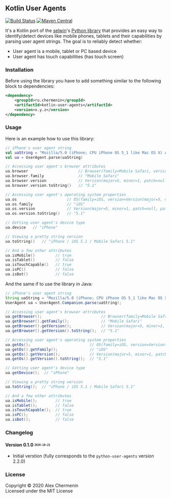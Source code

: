 ## Kotlin User Agents

[![Build Status](https://travis-ci.com/chermenin/kotlin-user-agents.svg?branch=master)](https://travis-ci.com/chermenin/kotlin-user-agents)
[![Maven Central](https://img.shields.io/maven-central/v/ru.chermenin/kotlin-user-agents)](https://search.maven.org/artifact/ru.chermenin/kotlin-user-agents)

It's a Kotlin port of the [selwin](//github.com/selwin)'s [Python library](//github.com/selwin/python-user-agents) that provides an easy way to identify/detect devices like mobile phones, tablets and their capabilities by parsing user agent strings. The goal is to reliably detect whether:

- User agent is a mobile, tablet or PC based device
- User agent has touch capabilities (has touch screen)

### Installation

Before using the library you have to add something similar to the following block to dependencies:

```xml
<dependency>
    <groupId>ru.chermenin</groupId>
    <artifactId>kotlin-user-agents</artifactId>
    <version>x.y.z</version>
</dependency>
```

### Usage

Here is an example how to use this library:

```kotlin
// iPhone's user agent string
val uaString = "Mozilla/5.0 (iPhone; CPU iPhone OS 5_1 like Mac OS X) AppleWebKit/534.46 (KHTML, like Gecko) Version/5.1 Mobile/9B179 Safari/7534.48.3"
val ua = UserAgent.parse(uaString)

// Accessing user agent's browser attributes
ua.browser                      // Browser(family=Mobile Safari, version=Version(major=5, minor=1, patch=null, patchMinor=null))
ua.browser.family               // "Mobile Safari"
ua.browser.version              // Version(major=5, minor=1, patch=null, patchMinor=null)
ua.browser.version.toString()   // "5.1"

// Accessing user agent's operating system properties
ua.os                      // OS(family=iOS, version=Version(major=5, minor=1, patch=null, patchMinor=null))
ua.os.family               // "iOS"
ua.os.version              // Version(major=5, minor=1, patch=null, patchMinor=null)
ua.os.version.toString()   // "5.1"

// Getting user agent's device type
ua.device   // "iPhone"

// Viewing a pretty string version
ua.toString()   // "iPhone / iOS 5.1 / Mobile Safari 5.1"

// And a few other attributes
ua.isMobile()         // true
ua.isTablet()         // false
ua.isTouchCapable()   // true
ua.isPC()             // false
ua.isBot()            // false
```

And the same if to use the library in Java:

```java
// iPhone's user agent string
String uaString = "Mozilla/5.0 (iPhone; CPU iPhone OS 5_1 like Mac OS X) AppleWebKit/534.46 (KHTML, like Gecko) Version/5.1 Mobile/9B179 Safari/7534.48.3";
UserAgent ua = UserAgent.Companion.parse(uaString);

// Accessing user agent's browser attributes
ua.getBrowser();                          // Browser(family=Mobile Safari, version=Version(major=5, minor=1, patch=null, patchMinor=null))
ua.getBrowser().getFamily();              // "Mobile Safari"
ua.getBrowser().getVersion();             // Version(major=5, minor=1, patch=null, patchMinor=null)
ua.getBrowser().getVersion().toString();  // "5.1"

// Accessing user agent's operating system properties
ua.getOs();                          // OS(family=iOS, version=Version(major=5, minor=1, patch=null, patchMinor=null))
ua.getOs().getFamily();              // "iOS"
ua.getOs().getVersion();             // Version(major=5, minor=1, patch=null, patchMinor=null)
ua.getOs().getVersion().toString();  // "5.1"

// Getting user agent's device type
ua.getDevice();  // "iPhone"

// Viewing a pretty string version
ua.toString();  // "iPhone / iOS 5.1 / Mobile Safari 5.1"

// And a few other attributes
ua.isMobile();        // true
ua.isTablet();        // false
ua.isTouchCapable();  // true
ua.isPC();            // false
ua.isBot();           // false
```

### Changelog

#### Version 0.1.0 <sub><sup>`2020-10-21`</sup></sub>
- Initial verstion (fully corresponds to the `python-user-agents` version 2.2.0)

### License

Copyright © 2020 Alex Chermenin  
Licensed under the MIT License
